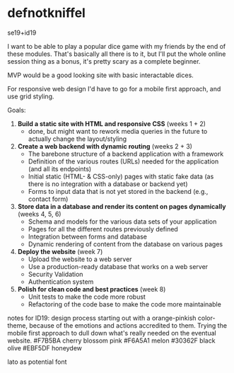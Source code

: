 # defnotkniffel
 se19+id19


I want to be able to play a popular dice game with my friends by the end of these modules.
That's basically all there is to it, but I'll put the whole online session thing as a bonus, it's pretty scary as a complete beginner.

MVP would be a good looking site with basic interactable dices.

For responsive web design I'd have to go for a mobile first approach, and use grid styling.

Goals:
1. **Build a static site with HTML and responsive CSS** (weeks 1 + 2)
    - done, but might want to rework media queries in the future to actually change the layout/styling
2. **Create a web backend with dynamic routing** (weeks 2 + 3)
    - The barebone structure of a backend application with a framework
    - Definition of the various routes (URLs) needed for the application (and all its endpoints)
    - Initial static (HTML- & CSS-only) pages with static fake data (as there is no integration with a database or backend yet)
    - Forms to input data that is not yet stored in the backend (e.g., contact form)
3. **Store data in a database and render its content on pages dynamically** (weeks 4, 5, 6)
    - Schema and models for the various data sets of your application
    - Pages for all the different routes previously defined
    - Integration between forms and database
    - Dynamic rendering of content from the database on various pages
4. **Deploy the website** (week 7)
    - Upload the website to a web server
    - Use a production-ready database that works on a web server
    - Security Validation
    - Authentication system
5. **Polish for clean code and best practices** (week 8)
    - Unit tests to make the code more robust
    - Refactoring of the code base to make the code more maintainable



notes for ID19:
design process starting out with a orange-pinkish color-theme, because of the emotions and actions accredited to them.
Trying the mobile first approach to dull down what's really needed on the eventual website.
#F7B5BA cherry blossom pink
#F6A5A1 melon
#30362F black olive
#EBF5DF honeydew

lato as potential font